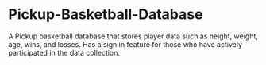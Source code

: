 # Pickup-Basketball-Database
A Pickup basketball database that stores player data such as height, weight, age, wins, and losses. Has a sign in feature for those who have actively participated in the data collection.
